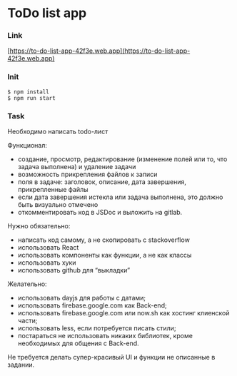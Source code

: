 # ToDo list app

### Link
[https://to-do-list-app-42f3e.web.app](https://to-do-list-app-42f3e.web.app)


### Init

```
$ npm install
$ npm run start
```

### Task

Необходимо написать todo-лист

Функционал:

- создание, просмотр, редактирование (изменение полей или то, что задача выполнена) и удаление задачи
- возможность прикрепления файлов к записи
- поля в задаче: заголовок, описание, дата завершения, прикрепленные файлы
- если дата завершения истекла или задача выполнена, это должно быть визуально отмечено
- откомментировать код в JSDoc и выложить на gitlab.


Нужно обязательно:

- написать код самому, а не скопировать с stackoverflow
- использовать React
- использовать компоненты как функции, а не как классы
- использовать хуки
- использовать github для “выкладки”


Желательно:

- использовать dayjs для работы с датами;
- использовать firebase.google.com как Back-end;
- использовать firebase.google.com или now.sh как хостинг клиенской части;
- использовать less, если потребуется писать стили;
- постараться не использовать никаких библиотек, кроме необходимых для общения с Back-end.

Не требуется делать супер-красивый UI и функции не описанные в задании.
